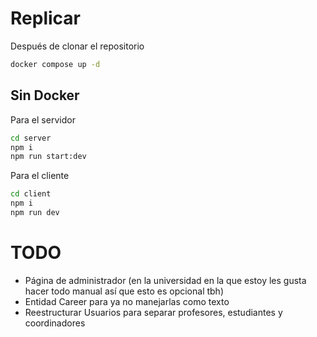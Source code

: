 # Replicar
Después de clonar el repositorio

``` bash
docker compose up -d
```

## Sin Docker
Para el servidor

``` bash
cd server
npm i
npm run start:dev
```

Para el cliente
``` bash
cd client
npm i
npm run dev
```

# TODO
- Página de administrador (en la universidad en la que estoy les gusta hacer todo manual así que esto es opcional tbh)
- Entidad Career para ya no manejarlas como texto 
- Reestructurar Usuarios para separar profesores, estudiantes y coordinadores
